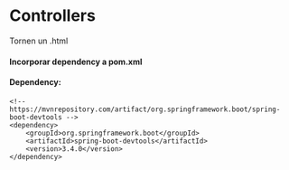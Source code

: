 # Controllers
Tornen un .html

#### Incorporar dependency a pom.xml

#### Dependency: 
```
<!-- https://mvnrepository.com/artifact/org.springframework.boot/spring-boot-devtools -->
<dependency>
    <groupId>org.springframework.boot</groupId>
    <artifactId>spring-boot-devtools</artifactId>
    <version>3.4.0</version>
</dependency>

```
